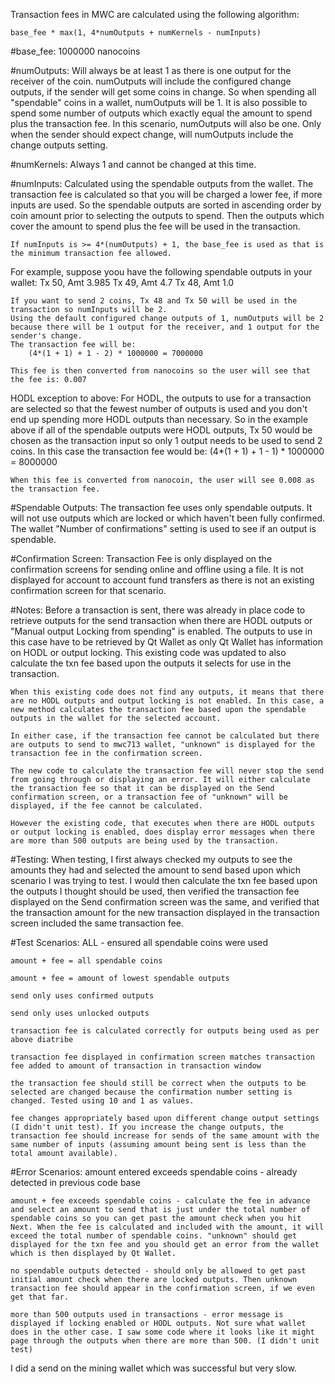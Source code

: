 

Transaction fees in MWC are calculated using the following algorithm:

    base_fee * max(1, 4*numOutputs + numKernels - numInputs)


#base_fee:
    1000000 nanocoins

#numOutputs:
    Will always be at least 1 as there is one output for the receiver of the coin.
    numOutputs will include the configured change outputs, if the sender will get some coins in change.
    So when spending all "spendable" coins in a wallet, numOutputs will be 1. It is also possible to spend some number of outputs which exactly equal the amount to spend plus the transaction fee. In this scenario, numOutputs will also be one. Only when the sender should expect change, will numOutputs include the change outputs setting.

#numKernels:
    Always 1 and cannot be changed at this time.

#numInputs:
    Calculated using the spendable outputs from the wallet. The transaction fee is calculated so that you will be charged a lower fee, if more inputs are used. So the spendable outputs are sorted in ascending order by coin amount prior to selecting the outputs to spend. Then the outputs which cover the amount to spend plus the fee will be used in the transaction.

    If numInputs is >= 4*(numOutputs) + 1, the base_fee is used as that is the minimum transaction fee allowed.


For example, suppose yoou have the following spendable outputs in your wallet:
        Tx 50, Amt 3.985
        Tx 49, Amt 4.7
        Tx 48, Amt 1.0

    If you want to send 2 coins, Tx 48 and Tx 50 will be used in the transaction so numInputs will be 2.
    Using the default configured change outputs of 1, numOutputs will be 2 because there will be 1 output for the receiver, and 1 output for the sender's change.
    The transaction fee will be:
        (4*(1 + 1) + 1 - 2) * 1000000 = 7000000

    This fee is then converted from nanocoins so the user will see that the fee is: 0.007

HODL exception to above:
    For HODL, the outputs to use for a transaction are selected so that the fewest number of outputs is used and you don't end up spending more HODL outputs than necessary. So in the example above if all of the spendable outputs were HODL outputs, Tx 50 would be chosen as the transaction input so only 1 output needs to be used to send 2 coins. In this case the transaction fee would be:
        (4*(1 + 1) + 1 - 1) * 1000000 = 8000000

    When this fee is converted from nanocoin, the user will see 0.008 as the transaction fee.

#Spendable Outputs:
    The transaction fee uses only spendable outputs. It will not use outputs which are locked or which haven't been fully confirmed.
    The wallet "Number of confirmations" setting is used to see if an output is spendable.

#Confirmation Screen:
    Transaction Fee is only displayed on the confirmation screens for sending online and offline using a file. It is not displayed for account to account fund transfers as there is not an existing confirmation screen for that scenario.

#Notes:
    Before a transaction is sent, there was already in place code to retrieve outputs for the send transaction when there are HODL outputs or "Manual output Locking from spending" is enabled. The outputs to use in this case have to be retrieved by Qt Wallet as only Qt Wallet has information on HODL or output locking. This existing code was updated to also calculate the txn fee based upon the outputs it selects for use in the transaction.

    When this existing code does not find any outputs, it means that there are no HODL outputs and output locking is not enabled. In this case, a new method calculates the transaction fee based upon the spendable outputs in the wallet for the selected account.

    In either case, if the transaction fee cannot be calculated but there are outputs to send to mwc713 wallet, "unknown" is displayed for the transaction fee in the confirmation screen.

    The new code to calculate the transaction fee will never stop the send from going through or displaying an error. It will either calculate the transaction fee so that it can be displayed on the Send confirmation screen, or a transaction fee of "unknown" will be displayed, if the fee cannot be calculated.

    However the existing code, that executes when there are HODL outputs or output locking is enabled, does display error messages when there are more than 500 outputs are being used by the transaction.

#Testing:
    When testing, I first always checked my outputs to see the amounts they had and selected the amount to send based upon which scenario I was trying to test. I would then calculate the txn fee based upon the outputs I thought should be used, then verified the transaction fee displayed on the Send confirmation screen was the same, and verified that the transaction amount for the new transaction displayed in the transaction screen included the same transaction fee.

#Test Scenarios:
    ALL - ensured all spendable coins were used

    amount + fee = all spendable coins

    amount + fee = amount of lowest spendable outputs

    send only uses confirmed outputs

    send only uses unlocked outputs

    transaction fee is calculated correctly for outputs being used as per above diatribe

    transaction fee displayed in confirmation screen matches transaction fee added to amount of transaction in transaction window

    the transaction fee should still be correct when the outputs to be selected are changed because the confirmation number setting is changed. Tested using 10 and 1 as values.

    fee changes appropriately based upon different change output settings (I didn't unit test). If you increase the change outputs, the transaction fee should increase for sends of the same amount with the same number of inputs (assuming amount being sent is less than the total amount available). 

#Error Scenarios:
    amount entered exceeds spendable coins - already detected in previous code base

    amount + fee exceeds spendable coins - calculate the fee in advance and select an amount to send that is just under the total number of spendable coins so you can get past the amount check when you hit Next. When the fee is calculated and included with the amount, it will exceed the total number of spendable coins. "unknown" should get displayed for the txn fee and you should get an error from the wallet which is then displayed by Qt Wallet.

    no spendable outputs detected - should only be allowed to get past initial amount check when there are locked outputs. Then unknown transaction fee should appear in the confirmation screen, if we even get that far.

    more than 500 outputs used in transactions - error message is displayed if locking enabled or HODL outputs. Not sure what wallet does in the other case. I saw some code where it looks like it might page through the outputs when there are more than 500. (I didn't unit test)


I did a send on the mining wallet which was successful but very slow.


